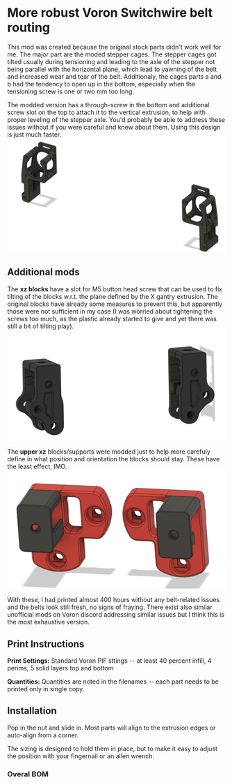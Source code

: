# More robust Voron Switchwire belt routing

This mod was created because the original stock parts didn't work well for me. 
The major part are the moded stepper cages. The stepper cages got tilted usually 
during tensioning and leading to the axle of the stepper not being parallel 
with the horizontal plane, which lead to yawning of the belt and increased wear 
and tear of the belt. Additionaly, the cages parts a and b had the tendency 
to open up in the bottom,  especially when the tensioning screw is one or two mm too long.

The modded version has a through-screw in the bottom and additional screw slot
on the top to attach it to the vertical extrusion, to help with proper leveling
of the stepper axle. You'd probably be able to address these issues without
if you were careful and knew about them. Using this design is just much faster.
![Stepper cages](images/motor_cage.png)

## Additional mods ##

The **xz blocks** have a slot for M5 button head screw that can be used to fix
tilting of the blocks w.r.t. the plane defined by the X gantry extrusion.
The original blocks have already some measures to prevent this, but apparently
those were not sufficient in my case (I was worried about tightening the screws
too much, as the plastic already started to give and yet there was still a bit of
tilting play). 
![XZ Blocks](images/xz_blocks.png)


The **upper xz** blocks/supports were modded just to help more carefuly define
in what position and orientation the blocks should stay. These have the least effect, IMO.
![Upper XZ blocks](images/upper_xz.png)

With these, I had printed almost 400 hours without any belt-related issues and 
the belts look still fresh, no signs of fraying.
There exist also similar unofficial mods on Voron discord addressing similar issues
but I think this is the most exhaustive version.

## Print Instructions

**Print Settings:** Standard Voron PIF sttings -- at least 40 percent infill, 4 perims, 5 solid layers top and bottom

**Quantities:** Quantities are noted in the filenames -- each part needs to be printed only in single copy.

## Installation

Pop in the nut and slide in.  Most parts will align to the extrusion edges or auto-align from a corner.

The sizing is designed to hold them in place, but to make it easy to adjust the position with your fingernail or an allen wrench.

### Overal BOM


